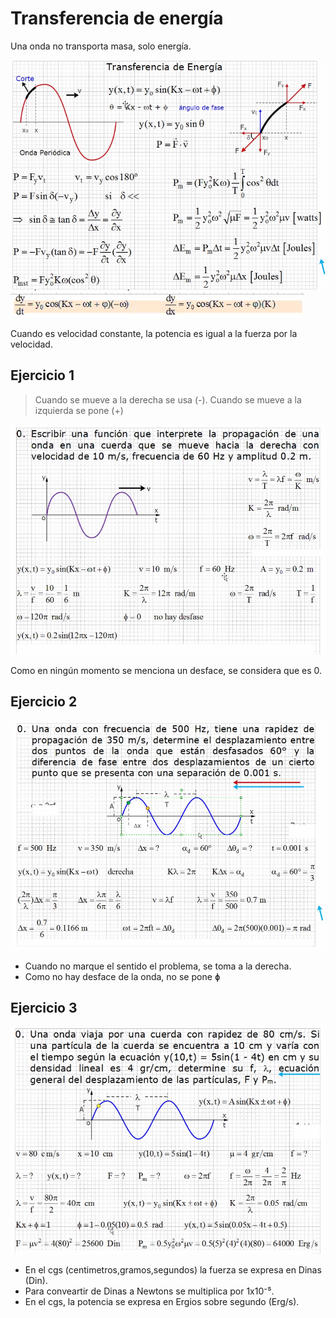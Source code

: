 # Transferencia de energía

Una onda no transporta masa, solo energía.

![transferencia de energía](./img/2021-10-18-08-54.png)
![transferencia de energía](./img/2021-10-18-09-03.png)

Cuando es velocidad constante, la potencia es igual a la fuerza por la velocidad.

## Ejercicio 1

> Cuando se mueve a la derecha se usa (-).
> Cuando se mueve a la izquierda se pone (+)

![Ejercicio1](./img/2021-10-18-09-15.png)

Como en ningún momento se menciona un desface, se considera que es 0.

## Ejercicio 2

![Ejercicio2](./img/2021-10-18-09-36.png)

- Cuando no marque el sentido el problema, se toma a la derecha.
- Como no hay desface de la onda, no se pone ɸ

## Ejercicio 3

![Ejercicio3](./img/2021-10-18-09-59.png)

- En el cgs (centimetros,gramos,segundos) la fuerza se expresa en Dinas (Din).
- Para conveartir de Dinas a Newtons se multiplica por 1x10⁻⁵.
- En el cgs, la potencia se expresa en Ergios sobre segundo (Erg/s).

